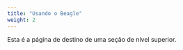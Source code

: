 ```yaml
---
title: "Usando o Beagle"
weight: 2
---
```


Esta é a página de destino de uma seção de nível superior.
